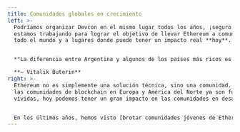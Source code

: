 ```yaml
---
title: Comunidades globales en crecimiento
left: >-
  Podríamos organizar Devcon en el mismo lugar todos los años, ¡seguro! Pero
  estamos trabajando para lograr el objetivo de llevar Ethereum a comunidades de
  todo el mundo y a lugares donde puede tener un impacto real **hoy**.


  *"La diferencia entre Argentina y algunos de los países más ricos es que en los lugares más ricos hay personas que están entusiasmadas con las ideas y la teoría de las criptomonedas, pero la gente aquí entiende profundamente que las criptomonedas están resolviendo problemas reales".* 

  **— Vitalik Buterin**
right: >-
  Ethereum no es simplemente una solución técnica, sino una comunidad. Si bien
  las comunidades de blockchain en Europa y América del Norte ya son fuertes y
  vívidas, hoy podemos tener un gran impacto en las comunidades en desarrollo.


  En los últimos años, hemos visto [brotar comunidades jóvenes de Ethereum en América Latina](https://twitter.com/EFDevcon/status/1527683213216325635?s=20&t=AT-Uo8eNqgdbnLV3f-pzmg), y el crecimiento potencial es tremendo. Es por eso que estamos emocionados de traer Devcon a Colombia este año.
---
```

